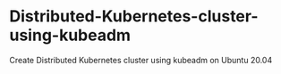 # Distributed-Kubernetes-cluster-using-kubeadm
Create Distributed Kubernetes cluster using kubeadm on Ubuntu 20.04
